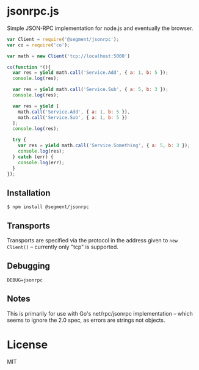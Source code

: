 
# jsonrpc.js

 Simple JSON-RPC implementation for node.js and eventually the browser.

```js
var Client = require('@segment/jsonrpc');
var co = require('co');

var math = new Client('tcp://localhost:5000')

co(function *(){
  var res = yield math.call('Service.Add', { a: 1, b: 5 });
  console.log(res);

  var res = yield math.call('Service.Sub', { a: 5, b: 3 });
  console.log(res);

  var res = yield [
    math.call('Service.Add', { a: 1, b: 5 }),
    math.call('Service.Sub', { a: 1, b: 5 })
  ];
  console.log(res);

  try {
    var res = yield math.call('Service.Something', { a: 5, b: 3 });
    console.log(res);
  } catch (err) {
    console.log(err);
  }
});
```

## Installation

```
$ npm install @segment/jsonrpc
```

## Transports

 Transports are specified via the protocol in the address given to `new Client()` – currently only "tcp" is supported.

## Debugging

```
DEBUG=jsonrpc
```

## Notes

This is primarily for use with Go's net/rpc/jsonrpc implementation – which seems to ignore the 2.0 spec, as errors are strings not objects.

# License

MIT
